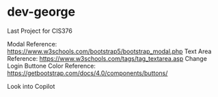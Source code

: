 # dev-george
Last Project for CIS376

Modal Reference: https://www.w3schools.com/bootstrap5/bootstrap_modal.php
Text Area Reference: https://www.w3schools.com/tags/tag_textarea.asp
Change Login Buttone Color Reference: https://getbootstrap.com/docs/4.0/components/buttons/
 
 Look into Copilot
